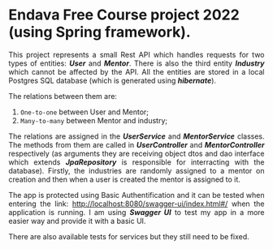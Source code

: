 # Endava Free Course project 2022 (using Spring framework).

<p align = "justify"> This project represents a small Rest API which handles requests for two types of entities: <b><i>User</i></b> and <b><i>Mentor</i></b>.
There is also the third entity <b><i>Industry</i></b> which cannot be affected by the API. All the entities are stored in a local Postgres SQL 
database (which is generated using <b><i>hibernate</i></b>).</p>

The relations between them are: 
    <ol>
      <li>`One-to-one` between User and Mentor;</li>
      <li>`Many-to-many` between Mentor and industry;</li>
    </ol>

<p align = "justify"> The relations are assigned in the <b><i>UserService</i></b> and <b><i>MentorService</i></b> classes. The methods from them are called in
<b><i>UserController</i></b> and <b><i>MentorController</i></b> respectively (as arguments they are receiving object dtos and dao interface which
extends <b><i>JpaRepository</i></b> is responsible for interracting with the database). Firstly, the industries are randomly assigned to a mentor
on creation and then when a user is created the mentor is assigned to it.</p>

<p align = "justify"> The app is protected using Basic Authentification and it can be tested when entering the link: 
<a href = "http://localhost:8080/swagger-ui/index.html#/">http://localhost:8080/swagger-ui/index.html#/</a> when the application is running. I am using <b><i>Swagger UI</i></b>
to test my app in a more easier way and provide it with a basic UI.</p> 

<p align = "justify"> There are also available tests for services but they still need to be fixed.</p>
